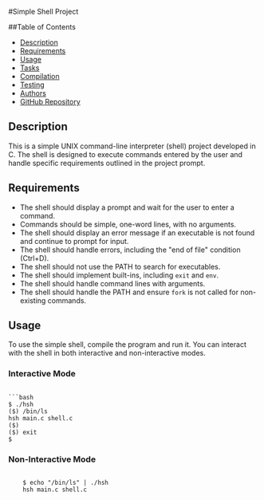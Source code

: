 #Simple Shell Project

##Table of Contents

- [Description](#description)
- [Requirements](#requirements)
- [Usage](#usage)
- [Tasks](#tasks)
- [Compilation](#compilation)
- [Testing](#testing)
- [Authors](#authors)
- [GitHub Repository](#github-repository)

## Description

This is a simple UNIX command-line interpreter (shell) project developed in C. The shell is designed to execute commands entered by the user and handle specific requirements outlined in the project prompt.

## Requirements

- The shell should display a prompt and wait for the user to enter a command.
- Commands should be simple, one-word lines, with no arguments.
- The shell should display an error message if an executable is not found and continue to prompt for input.
- The shell should handle errors, including the "end of file" condition (Ctrl+D).
- The shell should not use the PATH to search for executables.
- The shell should implement built-ins, including `exit` and `env`.
- The shell should handle command lines with arguments.
- The shell should handle the PATH and ensure `fork` is not called for non-existing commands.

## Usage

To use the simple shell, compile the program and run it. You can interact with the shell in both interactive and non-interactive modes.

### Interactive Mode

<code>
```bash
$ ./hsh
($) /bin/ls
hsh main.c shell.c
($)
($) exit
$
</code>

### Non-Interactive Mode
<code>
	$ echo "/bin/ls" | ./hsh
	hsh main.c shell.c
</code>
